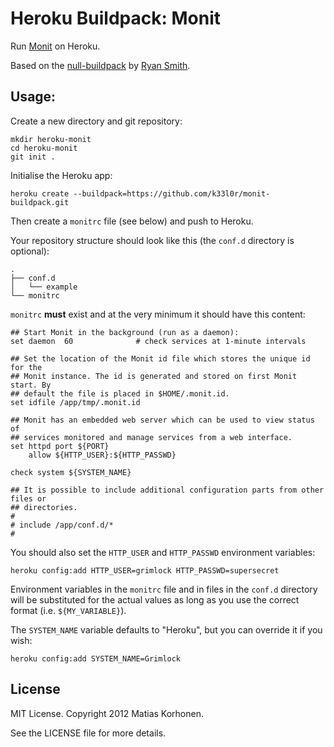 # Heroku Buildpack: Monit

Run [Monit](http://mmonit.com/monit/) on Heroku.

Based on the [null-buildpack][null-buildpack] by [Ryan Smith][ryandotsmith].

[null-buildpack]: https://github.com/ryandotsmith/null-buildpack
[ryandotsmith]: https://github.com/ryandotsmith
[monit]: http://mmonit.com/monit/

## Usage:

Create a new directory and git repository:

    mkdir heroku-monit
    cd heroku-monit
    git init .

Initialise the Heroku app:

    heroku create --buildpack=https://github.com/k33l0r/monit-buildpack.git

Then create a `monitrc` file (see below) and push to Heroku.

Your repository structure should look like this (the `conf.d` directory is optional):

    .
    ├── conf.d
    │   └── example
    └── monitrc

`monitrc` **must** exist and at the very minimum it should have this content:

    ## Start Monit in the background (run as a daemon):
    set daemon  60              # check services at 1-minute intervals

    ## Set the location of the Monit id file which stores the unique id for the
    ## Monit instance. The id is generated and stored on first Monit start. By 
    ## default the file is placed in $HOME/.monit.id.
    set idfile /app/tmp/.monit.id

    ## Monit has an embedded web server which can be used to view status of 
    ## services monitored and manage services from a web interface.
    set httpd port ${PORT}
        allow ${HTTP_USER}:${HTTP_PASSWD}

    check system ${SYSTEM_NAME}

    ## It is possible to include additional configuration parts from other files or
    ## directories.
    #
    # include /app/conf.d/*
    #

You should also set the `HTTP_USER` and `HTTP_PASSWD` environment variables:

    heroku config:add HTTP_USER=grimlock HTTP_PASSWD=supersecret

Environment variables in the `monitrc` file and in files in the `conf.d` directory will be substituted for the actual values as long as you use the correct format (i.e. `${MY_VARIABLE}`).

The `SYSTEM_NAME` variable defaults to "Heroku", but you can override it if you wish:

    heroku config:add SYSTEM_NAME=Grimlock

## License

MIT License. Copyright 2012 Matias Korhonen.

See the LICENSE file for more details.
